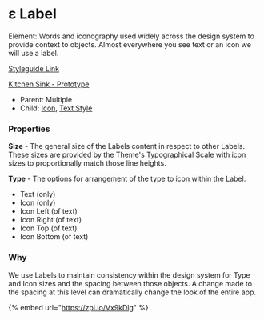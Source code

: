# ε Label

Element: Words and iconography used widely across the design system to provide context to objects. Almost everywhere you see text or an icon we will use a label.

[Styleguide Link](https://zpl.io/aRRypYz)

[Kitchen Sink - Prototype](https://www.figma.com/proto/tl9bzV6Fos0qgkJELXcAuk/Kitchen-Sink?page-id=1147%3A103\&node-id=2265%3A214624\&viewport=317%2C48%2C0.77\&scaling=min-zoom\&starting-point-node-id=2262%3A202675\&show-proto-sidebar=1)

* Parent: Multiple
* Child: [Icon](icon.md), [Text Style](../../overview/styles/typography.md)

### Properties

**Size** - The general size of the Labels content in respect to other Labels. These sizes are provided by the Theme's Typographical Scale with icon sizes to proportionally match those line heights.

**Type** - The options for arrangement of the type to icon within the Label.

* Text (only)
* Icon (only)
* Icon Left (of text)
* Icon Right (of text)
* Icon Top (of text)
* Icon Bottom (of text)

### Why

We use Labels to maintain consistency within the design system for Type and Icon sizes and the spacing between those objects. A change made to the spacing at this level can dramatically change the look of the entire app.

{% embed url="https://zpl.io/Vx9kDlg" %}
